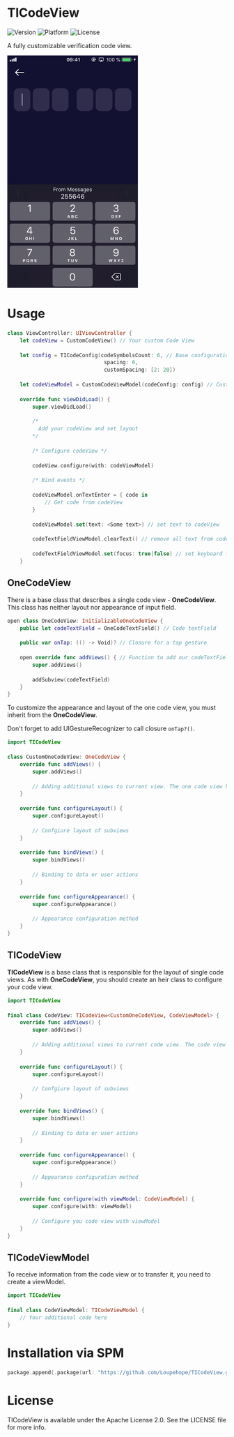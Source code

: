 # TICodeView

![Version](https://img.shields.io/github/v/release/Loupehope/TICodeView)
![Platform](https://img.shields.io/badge/platform-iOS-green)
![License](https://img.shields.io/hexpm/l/plug?color=darkBlue)


A fully customizable verification code view.

<p align="left">
<img src="Assets/preview.gif" width=300 height=533>  
</p> 

# Usage
```swift 
class ViewController: UIViewController {
    let codeView = CustomCodeView() // Your custom Code View

    let config = TICodeConfig(codeSymbolsCount: 6, // Base configuration of your Code View
                               spacing: 6,
                               customSpacing: [2: 20])
                          
    let codeViewModel = CustomCodeViewModel(codeConfig: config) // Custom viewModel for Code View

    override func viewDidLoad() {
        super.viewDidLoad()

        /* 
          Add your codeView and set layout 
        */
        
        /* Configure codeView */
        
        codeView.configure(with: codeViewModel)
        
        /* Bind events */
        
        codeViewModel.onTextEnter = { code in
            // Get code from codeView
        }
        
        codeViewModel.set(text: <Some text>) // set text to codeView
        
        codeTextFieldViewModel.clearText() // remove all text from codeView
        
        codeTextFieldViewModel.set(focus: true|false) // set keyboard focus to codeView
    }
```

## OneCodeView
There is a base class that describes a single code view - **OneCodeView**. This class has neither layout nor appearance of input field.
```swift
open class OneCodeView: InitializableOneCodeView {
    public let codeTextField = OneCodeTextField() // Code textField
    
    public var onTap: (() -> Void)? // Closure for a tap gesture
    
    open override func addViews() { // Function to add our codeTextField to base view
        super.addViews()
        
        addSubview(codeTextField)
    }
}
```
To customize the appearance and layout of the one code view, you must inherit from the **OneCodeView**.


Don't forget to add UIGestureRecognizer to call closure `onTap?()`.
```swift
import TICodeView

class CustomOneCodeView: OneCodeView {
    override func addViews() {
        super.addViews()
        
        // Adding additional views to current view. The one code view has already been added.
    }
    
    override func configureLayout() {
        super.configureLayout()
    
        // Confgiure layout of subviews
    }
    
    override func bindViews() {
        super.bindViews()
        
        // Binding to data or user actions
    }
    
    override func configureAppearance() {
        super.configureAppearance()
        
        // Appearance configuration method
    }
}
```
## TICodeView
**TICodeView** is a base class that is responsible for the layout of single code views. As with **OneCodeView**, you should create an heir class to configure your code view.
```swift
import TICodeView

final class CodeView: TICodeView<CustomOneCodeView, CodeViewModel> {
    override func addViews() {
        super.addViews()
        
        // Adding additional views to current code view. The code view has already been added.
    }
    
    override func configureLayout() {
        super.configureLayout()
        
        // Confgiure layout of subviews
    }
    
    override func bindViews() {
        super.bindViews()
        
        // Binding to data or user actions
    }
    
    override func configureAppearance() {
        super.configureAppearance()
        
        // Appearance configuration method
    }

    override func configure(with viewModel: CodeViewModel) {
        super.configure(with: viewModel)

        // Configure you code view with viewModel
    }
}
```
## TICodeViewModel
To receive information from the code view or to transfer it, you need to create a viewModel.
```swift
import TICodeView

final class CodeViewModel: TICodeViewModel {
    // Your additional code here
}
```

# Installation via SPM

```swift
package.append(.package(url: "https://github.com/Loupehope/TICodeView.git", from: "0.0.3"))
```

# License

TICodeView is available under the Apache License 2.0. See the LICENSE file for more info.
